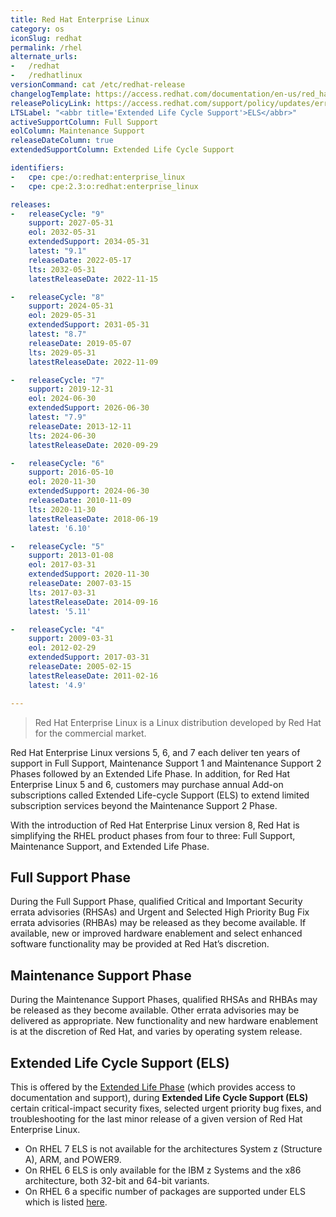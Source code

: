 ```yaml
---
title: Red Hat Enterprise Linux
category: os
iconSlug: redhat
permalink: /rhel
alternate_urls:
-   /redhat
-   /redhatlinux
versionCommand: cat /etc/redhat-release
changelogTemplate: https://access.redhat.com/documentation/en-us/red_hat_enterprise_linux/__RELEASE_CYCLE__/html/__LATEST___release_notes/overview
releasePolicyLink: https://access.redhat.com/support/policy/updates/errata
LTSLabel: "<abbr title='Extended Life Cycle Support'>ELS</abbr>"
activeSupportColumn: Full Support
eolColumn: Maintenance Support
releaseDateColumn: true
extendedSupportColumn: Extended Life Cycle Support

identifiers:
-   cpe: cpe:/o:redhat:enterprise_linux
-   cpe: cpe:2.3:o:redhat:enterprise_linux

releases:
-   releaseCycle: "9"
    support: 2027-05-31
    eol: 2032-05-31
    extendedSupport: 2034-05-31
    latest: "9.1"
    releaseDate: 2022-05-17
    lts: 2032-05-31
    latestReleaseDate: 2022-11-15

-   releaseCycle: "8"
    support: 2024-05-31
    eol: 2029-05-31
    extendedSupport: 2031-05-31
    latest: "8.7"
    releaseDate: 2019-05-07
    lts: 2029-05-31
    latestReleaseDate: 2022-11-09

-   releaseCycle: "7"
    support: 2019-12-31
    eol: 2024-06-30
    extendedSupport: 2026-06-30
    latest: "7.9"
    releaseDate: 2013-12-11
    lts: 2024-06-30
    latestReleaseDate: 2020-09-29

-   releaseCycle: "6"
    support: 2016-05-10
    eol: 2020-11-30
    extendedSupport: 2024-06-30
    releaseDate: 2010-11-09
    lts: 2020-11-30
    latestReleaseDate: 2018-06-19
    latest: '6.10'

-   releaseCycle: "5"
    support: 2013-01-08
    eol: 2017-03-31
    extendedSupport: 2020-11-30
    releaseDate: 2007-03-15
    lts: 2017-03-31
    latestReleaseDate: 2014-09-16
    latest: '5.11'

-   releaseCycle: "4"
    support: 2009-03-31
    eol: 2012-02-29
    extendedSupport: 2017-03-31
    releaseDate: 2005-02-15
    latestReleaseDate: 2011-02-16
    latest: '4.9'

---
```


> Red Hat Enterprise Linux is a Linux distribution developed by Red Hat for the commercial market.

Red Hat Enterprise Linux versions 5, 6, and 7 each deliver ten years of support in Full Support,
Maintenance Support 1 and Maintenance Support 2 Phases followed by an Extended Life Phase. In
addition, for Red Hat Enterprise Linux 5 and 6, customers may purchase annual Add-on subscriptions
called Extended Life-cycle Support (ELS) to extend limited subscription services beyond the
Maintenance Support 2 Phase.

With the introduction of Red Hat Enterprise Linux version 8, Red Hat is simplifying the RHEL product
phases from four to three: Full Support, Maintenance Support, and Extended Life Phase.

## Full Support Phase

During the Full Support Phase, qualified Critical and Important Security errata advisories (RHSAs)
and Urgent and Selected High Priority Bug Fix errata advisories (RHBAs) may be released as they
become available. If available, new or improved hardware enablement and select enhanced software
functionality may be provided at Red Hat’s discretion.

## Maintenance Support Phase

During the Maintenance Support Phases, qualified RHSAs and RHBAs may be released as they become
available. Other errata advisories may be delivered as appropriate. New functionality and new
hardware enablement is at the discretion of Red Hat, and varies by operating system release.

## Extended Life Cycle Support (ELS)

This is offered by the [Extended Life Phase](https://access.redhat.com/support/policy/updates/errata#Extended_Life_Cycle_Phase)
(which provides access to documentation and support), during **Extended Life Cycle Support (ELS)**
certain critical-impact security fixes, selected urgent priority bug fixes, and troubleshooting for
the last minor release of a given version of Red Hat Enterprise Linux.

- On RHEL 7 ELS is not available for the architectures System z (Structure A), ARM, and POWER9.
- On RHEL 6 ELS is only available for the IBM z Systems and the x86 architecture, both 32-bit and
  64-bit variants.
- On RHEL 6 a specific number of packages are supported under ELS which is listed
  [here](https://access.redhat.com/articles/4997301).

